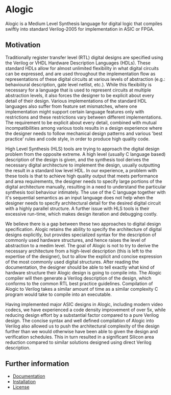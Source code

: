 # Alogic

Alogic is a Medium Level Synthesis language for digital logic that compiles
swiftly into standard Verilog-2005 for implementation in ASIC or FPGA.

## Motivation

Traditionally register transfer level (RTL) digital designs are specified using
the Verilog or VHDL Hardware Description Languages (HDLs). These standard HDLs
allow for almost unlimited flexibility in what digital circuits can be
expressed, and are used throughout the implementation flow as representations of
these digital circuits at various levels of abstraction (e.g.: behavioural
description, gate level netlist, etc.). While this flexibility is necessary for
a language that is used to represent circuits at multiple abstraction levels,
it also forces the designer to be explicit about every detail of their design.
Various implementations of the standard HDL languages also suffer from feature
set mismatches, where one implementation might support certain language features
only with restrictions and these restrictions vary between different
implementations. The requirement to be explicit about every detail, combined
with mutual incompatibilities among various tools results in a design experience
where the designer needs to follow mechanical design patterns and various 'best
practice' rules and code style, in order to produce high quality code.

High Level Synthesis (HLS) tools are trying to approach the digital design
problem from the opposite extreme. A high level (usually C language based)
description of the design is given, and the synthesis tool derives the necessary
digital architecture to implement the design, usually outputting the result in a
standard low level HDL. In our experience, a problem with these tools is that to
achieve high quality output that meets performance and area requirements, the
designer needs to specify large portions of the digital architecture manually,
resulting in a need to understand the particular synthesis tool behaviour
intimately. The use of the C language together with it's sequential semantics as
an input language does not help when the designer needs to specify architectural
detail for the desired digital circuit with a highly parallel structure. A
further issue with HLS tools is their excessive run-time, which makes design
iteration and debugging costly.

We believe there is a gap between these two approaches to digital design
specification. Alogic retains the ability to specify the architecture of digital
designs explicitly, but provides specialized syntax for the description of
commonly used hardware structures, and hence raises the level of abstraction to
a medim level. The goal of Alogic is not to try to derive the necessary
architecture from a high-level description (this is left to the expertise of the
designer), but to allow the explicit and concise expression of the most commonly
used digital structures. After reading the documentation, the designer should be
able to tell exactly what kind of hardware structure their Alogic design is
going to compile into. The Alogic compiler will then generate a Verilog
description of the design, which conforms to the common RTL best practice
guidelines. Compilation of Alogic to Verilog takes a similar amount of time as a
similar complexity C program would take to compile into an executable.

Having implemented major ASIC designs in Alogic, including modern video codecs,
we have experienced a code density improvement of over 5x, while reducing design
effort by a substantial factor compared to a pure Verilog design. The concise
syntax and well defined compilation of Alogic into Verilog also allowed us to
push the architectural complexity of the design further than we would otherwise
have been able to given the design and verification schedules. This in turn
resulted in a significant Silicon area reduction compared to similar solutions
designed using direct Verilog description.

## Further information

* [Documentation](doc/index.md)
* [Installation](doc/install.md)
* [License](LICENSE)
